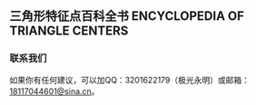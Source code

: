 ## 三角形特征点百科全书  ENCYCLOPEDIA OF TRIANGLE CENTERS
### 联系我们

如果你有任何建议，可以加QQ：3201622179（极光永明）或邮箱：18117044601@sina.cn。
